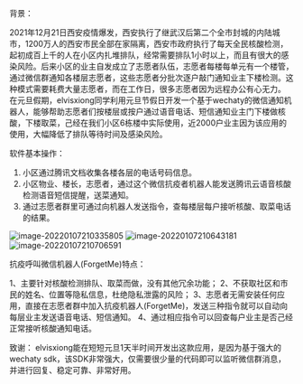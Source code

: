 背景：

2021年12月21日西安疫情爆发，西安执行了继武汉后第二个全市封城的内陆城市，1200万人的西安市民全部在家隔离，西安市政府执行了每天全民核酸检测，起初成百上千的人在小区内扎堆排队，经常需要排队1小时以上，而且有很大的感染风险。后来小区的业主自发成立了志愿者队伍，志愿者每楼每单元有一个楼管，通过微信群通知各楼层志愿者，这些志愿者分批次逐户敲门通知业主下楼检测。这种模式需要耗费大量志愿者，而在工作日，很多志愿者因为远程办公有心无力。
在元旦假期，elvisxiong同学利用元旦节假日开发一个基于wechaty的微信通知机器人，能够帮助志愿者们按楼层或按户通过语音电话、短信通知业主门下楼做核酸，下楼取菜，己经在我们小区6栋楼中实际使用，近2000户业主因为该应用的使用，大幅降低了排队等待时间及感染风险。


软件基本操作：
1. 小区通过腾讯文档收集各楼各层的电话号码信息。
2. 小区物业、楼长，志愿者，通过这个微信抗疫者机器人能发送腾讯云语音核酸检测语音短信提醒，送菜通知。
3. 通过志愿者群里可通过向机器人发送指令，查每楼层每户接听核酸、取菜电话的结果。

![image-20220107210335805](https://elvisxiong-1302375334.cos.ap-hongkong.myqcloud.com/robot.jpeg)
![image-20220107210643181](https://elvisxiong-1302375334.cos.ap-hongkong.myqcloud.com/covid2019.jpeg)
![image-20220107210706591](https://elvisxiong-1302375334.cos.ap-hongkong.myqcloud.com/buycai.JPG)

抗疫呼叫微信机器人(ForgetMe)特点：

1、主要针对核酸检测排队、取菜而做，没有其他冗余功能；
2、不获取社区和市民的姓名、位置等隐私信息，杜绝隐私泄露的风险；
3、志愿者无需安装任何应用，直接在志愿者群中加入抗疫机器人(ForgetMe)，发送三种指令就可以自动向每层业主发送语音电话、短信通知。
4、通过相应指令可以回查每户业主是否己经正常接听核酸通知电话。

致谢：
elvisxiong能在短短元旦1天半时间开发出这款应用，是因为基于强大的wechaty sdk，该SDK非常强大，仅需要很少量的代码即可以监听微信群消息，并进行回复、稳定可靠、非常好用。
